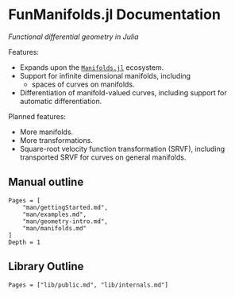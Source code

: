 # FunManifolds.jl Documentation

*Functional differential geometry in Julia*

Features:

* Expands upon the [`Manifolds.jl`](https://github.com/JuliaManifolds/Manifolds.jl) ecosystem.
* Support for infinite dimensional manifolds, including
  * spaces of curves on manifolds.
* Differentiation of manifold-valued curves, including support for automatic differentiation.

Planned features:

* More manifolds.
* More transformations.
* Square-root velocity function transformation (SRVF), including transported SRVF for curves on general manifolds.


## Manual outline

```@contents
Pages = [
    "man/gettingStarted.md",
    "man/examples.md",
    "man/geometry-intro.md",
    "man/manifolds.md"
]
Depth = 1
```

## Library Outline

```@contents
Pages = ["lib/public.md", "lib/internals.md"]
```
